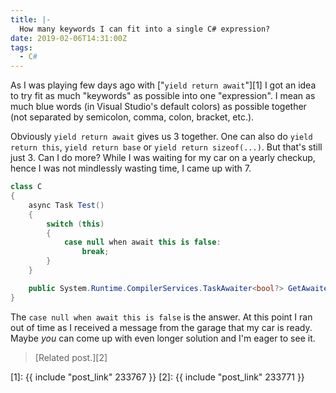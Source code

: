 ```yaml
---
title: |-
  How many keywords I can fit into a single C# expression?
date: 2019-02-06T14:31:00Z
tags:
  - C#
---
```

As I was playing few days ago with ["`yield return await`"][1] I got an idea to try fit as much "keywords" as possible into one "expression". I mean as much blue words (in Visual Studio's default colors) as possible together (not separated by semicolon, comma, colon, bracket, etc.).

<!-- excerpt -->

Obviously `yield return await` gives us 3 together. One can also do `yield return this`, `yield return base` or `yield return sizeof(...)`. But that's still just 3. Can I do more? While I was waiting for my car on a yearly checkup, hence I was not mindlessly wasting time, I came up with 7.

```csharp
class C
{
	async Task Test()
	{
		switch (this)
		{
			case null when await this is false:
				break;
		}
	}

	public System.Runtime.CompilerServices.TaskAwaiter<bool?> GetAwaiter() => default;
}
```

The `case null when await this is false` is the answer. At this point I ran out of time as I received a message from the garage that my car is ready. Maybe _you_ can come up with even longer solution and I'm eager to see it.

> [Related post.][2]

[1]: {{ include "post_link" 233767 }}
[2]: {{ include "post_link" 233771 }}